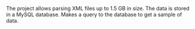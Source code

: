 The project allows parsing XML files up to 1.5 GB in size. The data is stored in a MySQL database. Makes a query to the database to get a sample of data.
